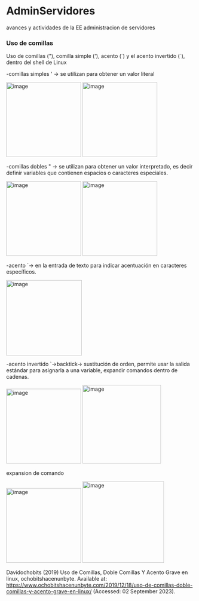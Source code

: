 # AdminServidores
avances y actividades de la EE administracion de servidores
### Uso de comillas 
 Uso de comillas ("), comilla simple ('), acento (´) y el acento invertido (`), dentro del shell de Linux

-comillas simples ' -> se utilizan para obtener un valor literal

<img width="200" alt="image" src="https://github.com/vanessa541/AdminServidores/assets/111407329/0464f6de-e813-482a-b690-98b8815bc216">

<img width="200" alt="image" src="https://github.com/vanessa541/AdminServidores/assets/111407329/cd6d25ce-df4b-41f5-8fc4-dea249e902bb">

-comillas dobles " -> se utilizan para obtener un valor interpretado, es decir definir variables que contienen espacios o caracteres especiales.

<img width="200" alt="image" src="https://github.com/vanessa541/AdminServidores/assets/111407329/d50d7791-619d-4068-8d98-c3a2d0582e19">
<img width="200" alt="image" src="https://github.com/vanessa541/AdminServidores/assets/111407329/0b6ce842-3ee5-4d9d-a924-0188c66bc331">


-acento ´-> en la entrada de texto para indicar acentuación en caracteres específicos. 

<img width="202" alt="image" src="https://github.com/vanessa541/AdminServidores/assets/111407329/842e37b1-21ae-4ca3-bdf6-1dd707062d3f">


-acento invertido `->backtick-> sustitución de orden, permite usar la salida estándar para asignarla a una variable, expandir comandos dentro de cadenas. 

  <img width="200" alt="image" src="https://github.com/vanessa541/AdminServidores/assets/111407329/99fc58b8-cccf-4345-becf-73bb3c68ef4a">
  
  <img width="210" alt="image" src="https://github.com/vanessa541/AdminServidores/assets/111407329/e9409920-73b1-4566-acdb-a184f613c937">

expansion de comando 
  
  <img width="200" alt="image" src="https://github.com/vanessa541/AdminServidores/assets/111407329/0be5109a-7560-4d6b-8341-c442762080ac">

  <img width="218" alt="image" src="https://github.com/vanessa541/AdminServidores/assets/111407329/9d448dfc-41cc-4f9c-a5f1-229887e50dff">




Davidochobits (2019) Uso de Comillas, Doble Comillas Y Acento Grave en linux, ochobitshacenunbyte. Available at: https://www.ochobitshacenunbyte.com/2019/12/18/uso-de-comillas-doble-comillas-y-acento-grave-en-linux/ (Accessed: 02 September 2023).  
